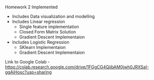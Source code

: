 Homework 2 Implemented
- Includes Data visualization and modelling
- Includes Linear regression
  - Single feature implementation
  - Closed Form Matrix Solution
  - Gradient Descent Implementaion
- Includes Logistic Regression
  - SKlearn Implementaion
  - Gradient Descent Implementaion
  
Link to Google Colab - https://colab.research.google.com/drive/1FGgCG4QiibAM0jwh0JRXSaI-ggAiHosc?usp=sharing 
